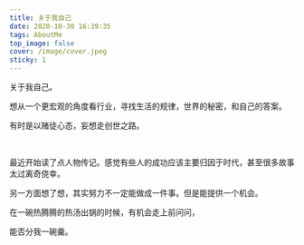 ```yaml
---
title: 关于我自己
date: 2020-10-30 16:39:35
tags: AboutMe
top_image: false
cover: /image/cover.jpeg
sticky: 1
---
```

关于我自己。



想从一个更宏观的角度看行业，寻找生活的规律，世界的秘密，和自己的答案。



有时是以赌徒心态，妄想走创世之路。



<br>



最近开始读了点人物传记。感觉有些人的成功应该主要归因于时代，甚至很多故事太过离奇侥幸。



另一方面想了想，其实努力不一定能做成一件事。但是能提供一个机会。



在一碗热腾腾的热汤出锅的时候，有机会走上前问问，



能否分我一碗羹。

